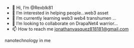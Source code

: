 - 👋 Hi, I’m @Rexblk81
- 👀 I’m interested in helping people...web3 asset 
- 🌱 I’m currently learning web3 web4 transhumen ...
- 💞️ I’m looking to collaborate on DrapaNet4 warrior...
- 📫 How to reach me jonathanvasquez818181@gmail.com

<!---
Rexblk81/Rexblk81 is a ✨ special ✨ repository because its `README.md` (this file) appears on your GitHub profile.
You can click the Preview link to take a look at your changes.
--->nanotechnology in me
